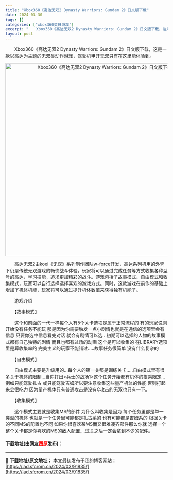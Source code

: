 ```yaml
---
title: "Xbox360《高达无双2 Dynasty Warriors: Gundam 2》日文版下载"
date: 2024-03-30
tags: []
categories: ["xbox360英日游戏"]
excerpt: "　　Xbox360《高达无双2 Dynasty Warriors: Gundam 2》日文版下载，这是一款以高达为主题的无双类动作游戏，驾驶机甲开无双只有在这里能体验到。 　　高达无双2由koei《无双》系列制作团队w-force开发，高达系列机甲的外壳下仍是传统无双游戏的畅快战斗体验，玩家将可以通&hellip;"
layout: post
---
```


 <p>　　Xbox360《高达无双2 Dynasty Warriors: Gundam 2》日文版下载，这是一款以高达为主题的无双类动作游戏，驾驶机甲开无双只有在这里能体验到。</p> <p align="center"><img align="" border="0" src="https://lad.sfcrom.cn/wp-content/uploads/2024/03/20240330_6607d74883a9e.webp" width="600" alt="Xbox360《高达无双2 Dynasty Warriors: Gundam 2》日文版下载" /></p> <p>　　高达无双2由koei《无双》系列制作团队w-force开发，高达系列机甲的外壳下仍是传统无双游戏的畅快战斗体验，玩家将可以通过完成任务等方式收集各种型号的高达，学习技能，追求更加精彩的战斗。游戏包括了故事模式、自由模式和收集模式，玩家可以自行选择选择喜欢的游戏方式。同时，这款游戏在前作的基础上增加了机体机能，玩家将可以通过提升机体数值来获得独有机能了。</p> <p>　　游戏介绍</p> <p>　　【故事模式】</p> <p>　　这个和前面的一代一样每个人有5个关卡选项是属于正常流程的 有的玩家说刚开始没有任务不能玩 那是因为你需要触发一点小剧情也就是在通信的选项里会有信息 只要你选中信息看完对话 就会有剧情可以选.. 初期可以选择的人物的故事模式都有自己独特的剧情 而且也都有过场的动画 这个是可以收集的 在LIBRARY选项里是算收集率的 完美主义的玩家不能错过.....故事任务很简单 没有什么复杂的</p> <p>　　【自由模式】</p> <p>　　自由模式主要是升级用的...每个人的第一关都是训练关卡.....自由模式里有很多关于机体的限制...当你打出&lt;兵士的战场1&gt;这个任务开始都有机体的搭乘限定...例如只能驾驶扎古 或只能驾驶吉姆所以要注意收集这些量产机体的性能 否则打起来会很吃力 因为量产机体只有普通攻击是没有C攻击的无双也只有一下。</p> <p>　　【收集模式】</p> <p>　　这个模式主要就是收集MS的部件 为什么叫收集是因为 每个任务里都是单一类型的机体 也就是一个任务里可能都是扎古系的 也有可能都是吉姆系的 根据关卡的不同MS的配置也不同 如果你很喜欢某MS而又很难凑齐部件那么你就 选择一个整个关卡都是你喜欢的MS的敌人配置....过关之后一定会拿到不少的配件。</p> <p><h4>下载地址(由网友<font color="red">西原</font>发布)：</h4></p> 

---
📖 **下载地址/原文地址：** 本文最初发布于我的博客网站：[https://lad.sfcrom.cn/2024/03/91835/](https://lad.sfcrom.cn/2024/03/91835/)
